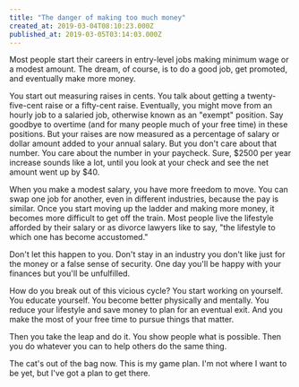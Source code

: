 ```yaml
---
title: "The danger of making too much money"
created_at: 2019-03-04T08:10:23.000Z
published_at: 2019-03-05T03:14:03.000Z
---
```

Most people start their careers in entry-level jobs making minimum wage or a modest amount. The dream, of course, is to do a good job, get promoted, and eventually make more money. 

You start out measuring raises in cents. You talk about getting a twenty-five-cent raise or a fifty-cent raise. Eventually, you might move from an hourly job to a salaried job, otherwise known as an "exempt" position. Say goodbye to overtime (and for many people much of your free time) in these positions. But your raises are now measured as a percentage of salary or dollar amount added to your annual salary. But you don't care about that number. You care about the number in your paycheck. Sure, $2500 per year increase sounds like a lot, until you look at your check and see the net amount went up by $40.

When you make a modest salary, you have more freedom to move. You can swap one job for another, even in different industries, because the pay is similar. Once you start moving up the ladder and making more money, it becomes more difficult to get off the train. Most people live the lifestyle afforded by their salary or as divorce lawyers like to say, "the lifestyle to which one has become accustomed." 

Don't let this happen to you. Don't stay in an industry you don't like just for the money or a false sense of security. One day you'll be happy with your finances but you'll be unfulfilled. 

How do you break out of this vicious cycle? You start working on yourself. You educate yourself. You become better physically and mentally. You reduce your lifestyle and save money to plan for an eventual exit. And you make the most of your free time to pursue things that matter. 

Then you take the leap and do it. You show people what is possible. Then you do whatever you can to help others do the same thing. 

The cat's out of the bag now. This is my game plan. I'm not where I want to be yet, but I've got a plan to get there.
